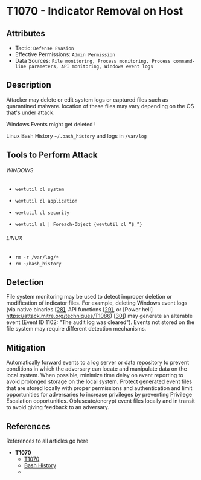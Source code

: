 # T1070 - Indicator Removal on Host

## Attributes

- Tactic: ```Defense Evasion```
- Effective Permissions: ```Admin Permission```
- Data Sources: ```File monitoring, Process monitoring, Process command-line parameters, API monitoring, Windows event logs```

## Description

Attacker may delete or edit system logs or captured files such as quarantined malware. location of these files may vary depending on the OS that's under attack.

Windows Events might get deleted !

Linux Bash History ```~/.bash_history``` and logs in ```/var/log``` 

## Tools to Perform Attack

###### WINDOWS

- `wevtutil cl system`

- `wevtutil cl application`

- `wevtutil cl security`

- ```wevtutil el | Foreach-Object {wevtutil cl “$_”}```

###### LINUX

- ```rm -r /var/log/*```
- ```rm ~/bash_history```

## Detection

File system monitoring may be used to detect improper deletion or modification of indicator files. For example, deleting Windows event logs (via native binaries [[28\]](https://docs.microsoft.com/windows-server/administration/windows-commands/wevtutil), API functions [[29\]](https://msdn.microsoft.com/library/system.diagnostics.eventlog.clear.aspx), or [Power hell] https://attack.mitre.org/techniques/T1086) [[30\]](https://docs.microsoft.com/powershell/module/microsoft.powershell.management/clear-eventlog)) may generate an alterable event (Event ID 1102: "The audit log was 
cleared"). Events not stored on the file system may require different  detection mechanisms.

## Mitigation

Automatically forward events to a log server or data repository to prevent conditions in which the adversary can locate and manipulate data on the local system. When possible, minimize time delay on event reporting to avoid prolonged storage on the local system. Protect generated event files that are stored locally with proper permissions  and authentication and limit opportunities for adversaries to increase  privileges by preventing Privilege Escalation opportunities. Obfuscate/encrypt event files locally and in transit to avoid giving feedback to an adversary.

## References

References to all articles go here

- **T1070**
  - [T1070](https://attack.mitre.org/techniques/T1070/)
  - [Bash History](https://attack.mitre.org/techniques/T1139/)
  - 